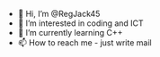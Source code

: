- 👋 Hi, I’m @RegJack45
- 👀 I’m interested in coding and ICT
- 🌱 I’m currently learning C++
- 📫 How to reach me - just write mail

